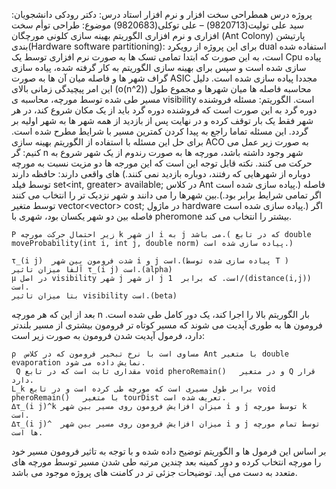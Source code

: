 پروژه درس همطراحی سخت افزار و نرم افزار
استاد درس: دکتر رودکی
دانشجویان: سید علی تولیت(9820713) – علی توکلی(9820683)
موضوع: طراحی توأم سخت افزاری و نرم افزاری الگوریتم بهینه سازی کلونی مورچگان (Ant Colony) 
پارتیشن بندی(Hardware software partitioning):
برای این پروژه از رویکرد dual استفاده شده است، به این صورت که ابتدا تمامی تسک ها به صورت نرم افزاری توسط یک  Cpu پیاده سازی شده است و سپس برای بهینه سازی الگوریتم به کار گرفته شده، پیاده سازی گراف شهر ها و فاصله میان آن ها به صورت ASIC مجددا پیاده سازی شده است.
دلیل این امر پیچیدگی زمانی بالای (o(n^2)) محاسبه فاصله ها میان شهرها و مجموع طول مسیر طی شده توسط مورچه، محاسبه ی visibility است.
الگوریتم:
مسئله فروشنده دوره گرد به این صورت است که فروشنده دوره گرد باید از یک مکان شروع کند، در هر شهر فقط یک بار توقف کرده و در نهایت پس از بازدید از همه شهر ها به شهر اولیه بر گردد.
این مسئله تماما راجع به پیدا کردن کمترین مسیر با شرایط مطرح شده است.
برای حل این مسئله با استفاده از الگوریتم بهینه سازی ACO به صورت زیر عمل می کنیم:
گر n شهر وجود داشته باشد، مورچه ها به صورت رندوم از یک شهر شروع به حرکت می کنند.
نکته قابل توجه این است که این مورجه ها دو مزیت نسبت به مورچه های واقعی دارند:
	حافظه دارند (دوباره از شهرهایی که رفتند، دوباره بازدید نمی کنند. توسط فیلد set<int, greater<int>> available; در کلاس Ant پیاده سازی شده است.)
	فاصله بین شهرها را می دانند و شهر نزدیک تر را انتخاب می کنند.(اگر تمامی شرایط برابر بود. توسط متغیر vector<vector<double>> cost; در ماژول hardware پیاده سازی شده است.)
	اگر فاصله بین دو شهر یکسان بود، شهری با pheromone بیشتر را انتخاب می کند.

	P زیر احتمال حرکت مورچه k از شهر i به j می باشد.( که در تابع double moveProbability(int i, int j, double norm) پیاده سازی شده است.)
 
	τ_(i j)  شدت فرومون بین شهر i و j است.(پیاده سازی شده توسط T )
	آلفا میزان تاثیر τ_(i j) است.(alpha)
	µ در اصل visibility شهر j از شهر j است. که برابر  1/(distance(i,j)) است.
	بتا میزان تاثیر visibility است.(beta)
بعد از این که هر مورچه n بار الگوریتم بالا را اجرا کند، یک دور کامل طی شده است. فرومون ها به طوری آپدیت می شوند که مسیر کوتاه تر فرومون بیشتری از مسیر بلندتر دارد، فرمول آپدیت شدن فرومون به صورت زیر است:

	ρ  مساوی است با نرخ تبخیر فرومون که در کلاس Ant با متغیر double evaporation نمایش داده می شود.
	 Q مقداری ثابت است که در تابع void pheroRemain()   و در متغیر Q قرار دارد.
	L_k برابر طول مسیری است که مورچه طی کرده است و در تابع void pheroRemain()   با متغیر tourDist تعریف شده است.
	∆τ_(i j)^k میزان افزایش فرومون روی مسیر بین شهر i و j توسط مورچه k است.
	∆τ_(i j)^  میزان افزایش فرومون روی مسیر بین شهر i و j توسط تمام مورچه ها است.
بر اساس این فرمول ها و الگوریتم توضیح داده شده و با توجه به تاثیر فرومون مسیر خود را مورچه انتخاب کرده و دور کمینه بعد چندین مرتبه طی شدن مسیر توسط مورچه های متعدد به دست می آید.
توضیحات جزئی تر در کامنت های پروژه موجود می باشد.


 
